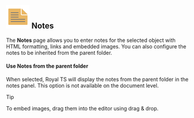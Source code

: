 ## ![](/r2021/images/RoyalTS/Application/SVG_PageNotes_32.svg#img_header) Notes
The **Notes** page allows you to enter notes for the selected object with HTML formatting, links and embedded images. You can also configure the notes to be inherited from the parent folder.

#### Use Notes from the parent folder
When selected, Royal TS will display the notes from the parent folder in the notes panel. This option is not available on the document level.

> [!Tip]
> To embed images, drag them into the editor using drag & drop.